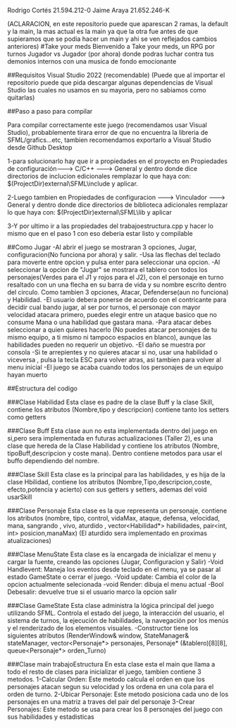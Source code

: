 Rodrigo Cortés 21.594.212-0
Jaime Araya 21.652.246-K

(ACLARACION, en este repositorio puede que aparescan 2 ramas, la default y la main, la mas actual es la main ya que la otra fue antes de que supieramos que se podia hacer un main y ahi se ven reflejados cambios anteriores)
#Take your meds
Bienvenido a Take your meds, un RPG por turnos Jugador vs Jugador (por ahora) donde podras luchar contra tus demonios internos con una musica de fondo emocionante

##Requisitos
Visual Studio 2022 (recomendable) (Puede que al importar el repositorio puede que  pida descargar algunas dependencias de Visual Studio las cuales no usamos en su mayoria, pero no sabiamos como quitarlas)

##Paso a paso para compilar

Para compilar correctamente este juego (recomendamos usar Visual Studio), probablemente tirara error de que no encuentra la libreria de SFML/grafics...etc, tambien recomendamos exportarlo a Visual Studio desde Github Desktop

1-para solucionarlo hay que ir a propiedades en el proyecto en Propiedades de configuración---> C/C++ ---> General y dentro donde dice directorios de inclucion edicionales remplazar lo que haya con: $(ProjectDir)external\SFML\include y aplicar.

2-Luego tambien en Propiedades de configuracion ---> Vinculador ---> General y dentro donde dice directorios de biblioteca adicionales remplazar lo que haya con:
$(ProjectDir)external\SFML\lib y aplicar

3-Y por ultimo ir a las propiedades del trabajoestructura.cpp y hacer lo mismo que en el paso 1
con eso deberia estar listo y compilable

##Como Jugar
-Al abrir el juego se mostraran 3 opciones, Jugar, configuracion(No funciona por ahora) y salir.
-Usa las flechas del teclado para moverte entre opcion y pulsa enter para seleccionar una opcion.
-Al seleccionar la opcion de "Jugar" se mostrara el tablero con todos los personajes(Verdes para el J1 y rojos para el J2), con el personaje en turno resaltado con un una flecha en su barra de vida y su nombre escrito dentro del circulo. Como tambien 3 opciones, Atacar, Defenderse(aun no funciona) y Habilidad. 
-El usuario debera ponerse de acuerdo con el contricante para decidir cual bando jugar, al ser por turnos, el personaje con mayor velocidad atacara primero, puedes elegir entre un ataque basico que no consume Mana o una habilidad que gastara mana.
-Para atacar debes seleccionar a quien quieres hacerlo (No puedes atacar personajes de tu mismo equipo, a ti mismo ni tampoco espacios en blanco), aunque las habilidades pueden no requerir un objetivo.
-El daño se muestra por consola
-Si te arrepientes y no quieres atacar si no, usar una habilidad o viceversa , pulsa la tecla ESC para volver atras, asi tambien para volver al menu inicial
-El juego se acaba cuando todos los personajes de un equipo hayan muerto

##Estructura del codigo

###Clase Habilidad
Esta clase es padre de la clase Buff y la clase Skill, contiene los atributos (Nombre,tipo y descripcion) contiene tanto los setters como getters

###Clase Buff
Esta clase aun no esta implementada dentro del juego en si,pero sera implementada en futuras actualizaciones (Taller 2), es una clase que hereda de la Clase Habilidad y contiene los atributos (Nombre, tipoBuff,descripcion y coste mana). Dentro contiene metodos para usar el buffo dependiendo del nombre.

###Clase Skill
Esta clase es la principal para las habilidades, y es hija de la clase Hbilidad, contiene los atributos (Nombre,Tipo,descripcion,coste, efecto,potencia y acierto) con sus getters y setters, ademas del void usarSkill

###Clase Personaje
Esta clase es la que representa un personaje, contiene los atributos (nombre, tipo, control, vidaMax, ataque, defensa, velocidad, mana, sangrando , vivo, aturdido , vector<Habilidad*> habilidades, pair<int, int> posicion,manaMax) (El aturdido sera implementado en proximas atualizaciones)

###Clase MenuState
Esta clase es la encargada de inicializar el menu y cargar la fuente, creando las opciones (Jugar, Configuracion y Salir)
-Void Handlevent: Maneja los eventos desde teclado en el menu, ya se pasar al estado GameState o cerrar el juego.
-Void update: Cambia el color de la opcion actualmente selecionada
-void Render: dibuja el menu actual
-Bool Debesalir: devuelve true si el usuario marco la opcion salir

###Clase GameState
Esta clase administra la lógica principal del juego utilizando SFML. Controla el estado del juego, la interacción del usuario, el sistema de turnos, la ejecución de habilidades, la navegación por los menús y el renderizado de los elementos visuales.
-Constructor tiene los siguientes atributos (RenderWindow& window, StateManager& stateManager, vector<Personaje*> personajes, Personaje* (&tablero)[8][8], queue<Personaje*> orden_Turno)

###Clase main trabajoEstructura
En esta clase esta el main que llama a todo el resto de clases para inicializar el juego, tambien contiene 3 metodos.
1-Calcular Orden: Este metodo calcula el orden en que los personajes atacan segun su velocidad y los ordena en una cola para el orden de turno.
2-Ubicar Personaje: Este metodo posiciona cada uno de los personajes en una matriz a traves del pair del personaje
3-Crear Personajes: Este metodo se usa para crear los 8 personajes del juego con sus habilidades y estadisticas 


